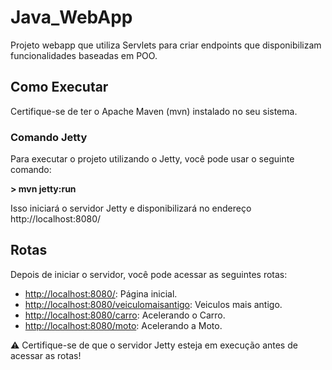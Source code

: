 # Java_WebApp
Projeto webapp que utiliza Servlets para criar endpoints que disponibilizam funcionalidades baseadas em POO.

## Como Executar

Certifique-se de ter o Apache Maven (mvn) instalado no seu sistema.

### Comando Jetty

Para executar o projeto utilizando o Jetty, você pode usar o seguinte comando:

**> mvn jetty:run**

Isso iniciará o servidor Jetty e disponibilizará no endereço http://localhost:8080/

## Rotas

Depois de iniciar o servidor, você pode acessar as seguintes rotas:

- [http://localhost:8080/](http://localhost:8080/): Página inicial.
- [http://localhost:8080/veiculomaisantigo](http://localhost:8080/veiculomaisantigo): Veiculos mais antigo.
- [http://localhost:8080/carro](http://localhost:8080/carro): Acelerando o Carro.
- [http://localhost:8080/moto](http://localhost:8080/moto): Acelerando a Moto.

⚠️ Certifique-se de que o servidor Jetty esteja em execução antes de acessar as rotas!

